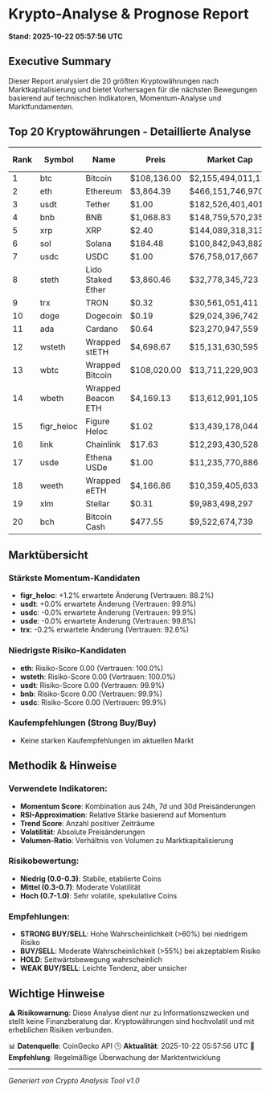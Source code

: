 # Krypto-Analyse & Prognose Report
**Stand: 2025-10-22 05:57:56 UTC**

## Executive Summary

Dieser Report analysiert die 20 größten Kryptowährungen nach Marktkapitalisierung und bietet Vorhersagen für die nächsten Bewegungen basierend auf technischen Indikatoren, Momentum-Analyse und Marktfundamenten.

## Top 20 Kryptowährungen - Detaillierte Analyse

|   Rank | Symbol     | Name               | Preis       | Market Cap         | Wahrscheinlichkeit ↑   | Wahrscheinlichkeit ↓   | Seitwärts   | Erwartete Änderung   | Empfehlung   | Vertrauen   |
|--------|------------|--------------------|-------------|--------------------|------------------------|------------------------|-------------|----------------------|--------------|-------------|
|      1 | btc        | Bitcoin            | $108,136.00 | $2,155,494,011,118 | 35.7%                  | 42.9%                  | 21.4%       | -1.3%                | WEAK SELL    | 97.4%       |
|      2 | eth        | Ethereum           | $3,864.39   | $466,151,746,970   | 35.7%                  | 42.9%                  | 21.4%       | -2.5%                | WEAK SELL    | 100.0%      |
|      3 | usdt       | Tether             | $1.00       | $182,526,401,401   | 43.3%                  | 36.7%                  | 20.0%       | +0.0%                | WEAK BUY     | 99.9%       |
|      4 | bnb        | BNB                | $1,068.83   | $148,759,570,235   | 42.9%                  | 35.7%                  | 21.4%       | -1.2%                | WEAK BUY     | 99.9%       |
|      5 | xrp        | XRP                | $2.40       | $144,089,318,313   | 26.7%                  | 53.3%                  | 20.0%       | -3.3%                | WEAK SELL    | 95.6%       |
|      6 | sol        | Solana             | $184.48     | $100,842,943,882   | 26.7%                  | 53.3%                  | 20.0%       | -4.4%                | WEAK SELL    | 98.3%       |
|      7 | usdc       | USDC               | $1.00       | $76,758,017,667    | 36.7%                  | 43.3%                  | 20.0%       | -0.0%                | WEAK SELL    | 99.9%       |
|      8 | steth      | Lido Staked Ether  | $3,860.46   | $32,778,345,723    | 35.7%                  | 42.9%                  | 21.4%       | -2.5%                | WEAK SELL    | 99.6%       |
|      9 | trx        | TRON               | $0.32       | $30,561,051,411    | 42.9%                  | 35.7%                  | 21.4%       | -0.2%                | WEAK BUY     | 92.6%       |
|     10 | doge       | Dogecoin           | $0.19       | $29,024,396,742    | 26.7%                  | 53.3%                  | 20.0%       | -4.5%                | WEAK SELL    | 94.9%       |
|     11 | ada        | Cardano            | $0.64       | $23,270,947,559    | 26.7%                  | 53.3%                  | 20.0%       | -5.3%                | WEAK SELL    | 96.7%       |
|     12 | wsteth     | Wrapped stETH      | $4,698.67   | $15,131,630,595    | 35.7%                  | 42.9%                  | 21.4%       | -2.4%                | WEAK SELL    | 100.0%      |
|     13 | wbtc       | Wrapped Bitcoin    | $108,020.00 | $13,711,229,903    | 35.7%                  | 42.9%                  | 21.4%       | -1.4%                | WEAK SELL    | 99.0%       |
|     14 | wbeth      | Wrapped Beacon ETH | $4,169.13   | $13,612,991,105    | 35.7%                  | 42.9%                  | 21.4%       | -2.5%                | WEAK SELL    | 99.4%       |
|     15 | figr_heloc | Figure Heloc       | $1.02       | $13,439,178,044    | 42.9%                  | 35.7%                  | 21.4%       | +1.2%                | WEAK BUY     | 88.2%       |
|     16 | link       | Chainlink          | $17.63      | $12,293,430,528    | 28.1%                  | 53.1%                  | 18.7%       | -4.4%                | WEAK SELL    | 96.3%       |
|     17 | usde       | Ethena USDe        | $1.00       | $11,235,770,886    | 35.7%                  | 42.9%                  | 21.4%       | -0.0%                | WEAK SELL    | 99.8%       |
|     18 | weeth      | Wrapped eETH       | $4,166.86   | $10,359,405,633    | 35.7%                  | 42.9%                  | 21.4%       | -2.5%                | WEAK SELL    | 99.5%       |
|     19 | xlm        | Stellar            | $0.31       | $9,983,498,297     | 26.7%                  | 53.3%                  | 20.0%       | -3.6%                | WEAK SELL    | 95.5%       |
|     20 | bch        | Bitcoin Cash       | $477.55     | $9,522,674,739     | 26.7%                  | 53.3%                  | 20.0%       | -4.0%                | WEAK SELL    | 87.7%       |

## Marktübersicht

### Stärkste Momentum-Kandidaten
- **figr_heloc**: +1.2% erwartete Änderung (Vertrauen: 88.2%)
- **usdt**: +0.0% erwartete Änderung (Vertrauen: 99.9%)
- **usdc**: -0.0% erwartete Änderung (Vertrauen: 99.9%)
- **usde**: -0.0% erwartete Änderung (Vertrauen: 99.8%)
- **trx**: -0.2% erwartete Änderung (Vertrauen: 92.6%)


### Niedrigste Risiko-Kandidaten
- **eth**: Risiko-Score 0.00 (Vertrauen: 100.0%)
- **wsteth**: Risiko-Score 0.00 (Vertrauen: 100.0%)
- **usdt**: Risiko-Score 0.00 (Vertrauen: 99.9%)
- **bnb**: Risiko-Score 0.00 (Vertrauen: 99.9%)
- **usdc**: Risiko-Score 0.00 (Vertrauen: 99.9%)


### Kaufempfehlungen (Strong Buy/Buy)
- Keine starken Kaufempfehlungen im aktuellen Markt


## Methodik & Hinweise

### Verwendete Indikatoren:
- **Momentum Score**: Kombination aus 24h, 7d und 30d Preisänderungen
- **RSI-Approximation**: Relative Stärke basierend auf Momentum
- **Trend Score**: Anzahl positiver Zeiträume
- **Volatilität**: Absolute Preisänderungen
- **Volumen-Ratio**: Verhältnis von Volumen zu Marktkapitalisierung

### Risikobewertung:
- **Niedrig (0.0-0.3)**: Stabile, etablierte Coins
- **Mittel (0.3-0.7)**: Moderate Volatilität
- **Hoch (0.7-1.0)**: Sehr volatile, spekulative Coins

### Empfehlungen:
- **STRONG BUY/SELL**: Hohe Wahrscheinlichkeit (>60%) bei niedrigem Risiko
- **BUY/SELL**: Moderate Wahrscheinlichkeit (>55%) bei akzeptablem Risiko
- **HOLD**: Seitwärtsbewegung wahrscheinlich
- **WEAK BUY/SELL**: Leichte Tendenz, aber unsicher

## Wichtige Hinweise

⚠️ **Risikowarnung**: Diese Analyse dient nur zu Informationszwecken und stellt keine Finanzberatung dar. Kryptowährungen sind hochvolatil und mit erheblichen Risiken verbunden.

📊 **Datenquelle**: CoinGecko API
🕒 **Aktualität**: 2025-10-22 05:57:56 UTC
🔄 **Empfehlung**: Regelmäßige Überwachung der Marktentwicklung

---
*Generiert von Crypto Analysis Tool v1.0*
